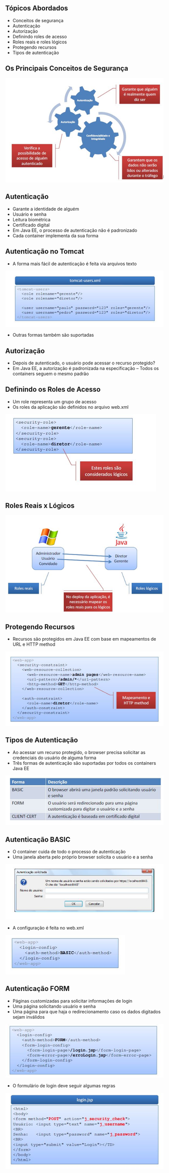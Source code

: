 ## Tópicos Abordados

- Conceitos de segurança
- Autenticação
- Autorização
- Definindo roles de acesso
- Roles reais e roles lógicos
- Protegendo recursos
- Tipos de autenticação


## Os Principais Conceitos de Segurança


![alt text](https://github.com/740fernando/seguranca-java-ee/blob/master/assets/01r.JPG)

## Autenticação

- Garante a identidade de alguém
- Usuário e senha
- Leitura biométrica
- Certificado digital
- Em Java EE, o processo de autenticação não
é padronizado
- Cada container implementa da sua forma

## Autenticação no Tomcat

- A forma mais fácil de autenticação é feita
via arquivos texto

![alt text](https://github.com/740fernando/seguranca-java-ee/blob/master/assets/02.JPG)


- Outras formas também são suportadas


## Autorização

- Depois de autenticado, o usuário pode
acessar o recurso protegido?
- Em Java EE, a autorização é padronizada na
especificação
– Todos os containers seguem o mesmo padrão

## Definindo os Roles de Acesso

- Um role representa um grupo de acesso
- Os roles da aplicação são definidos no
arquivo web.xml

![alt text](https://github.com/740fernando/seguranca-java-ee/blob/master/assets/03.JPG)

## Roles Reais x Lógicos

![alt text](https://github.com/740fernando/seguranca-java-ee/blob/master/assets/04.JPG)

## Protegendo Recursos

- Recursos são protegidos em Java EE com base em
mapeamentos de URL e HTTP method

![alt text](https://github.com/740fernando/seguranca-java-ee/blob/master/assets/05.JPG)

## Tipos de Autenticação

- Ao acessar um recurso protegido, o
browser precisa solicitar as credenciais do
usuário de alguma forma
- Três formas de autenticação são
suportadas por todos os containers Java EE

![alt text](https://github.com/740fernando/seguranca-java-ee/blob/master/assets/06.JPG)

## Autenticação BASIC

- O container cuida de todo o processo de
autenticação
- Uma janela aberta pelo próprio browser
solicita o usuário e a senha

![alt text](https://github.com/740fernando/seguranca-java-ee/blob/master/assets/07.JPG)

- A configuração é feita no web.xml

![alt text](https://github.com/740fernando/seguranca-java-ee/blob/master/assets/08.JPG)

## Autenticação FORM

- Páginas customizadas para solicitar
informações de login
- Uma página solicitando usuário e senha
- Uma página para que haja o redirecionamento
caso os dados digitados sejam inválidos

![alt text](https://github.com/740fernando/seguranca-java-ee/blob/master/assets/09.JPG)

- O formulário de login deve seguir algumas
regras

![alt text](https://github.com/740fernando/seguranca-java-ee/blob/master/assets/10.JPG)

